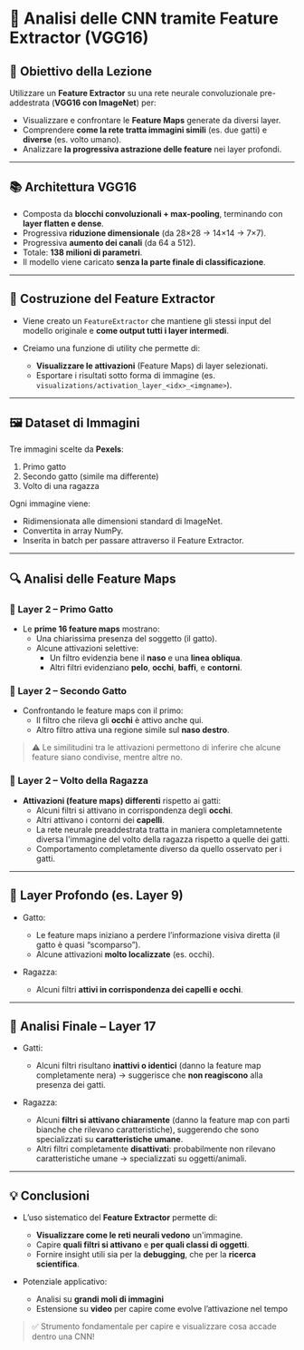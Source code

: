 # 🧠 Analisi delle CNN tramite Feature Extractor (VGG16)

## 🎯 Obiettivo della Lezione
Utilizzare un **Feature Extractor** su una rete neurale convoluzionale pre-addestrata (**VGG16 con ImageNet**) per:
- Visualizzare e confrontare le **Feature Maps** generate da diversi layer.
- Comprendere **come la rete tratta immagini simili** (es. due gatti) e **diverse** (es. volto umano).
- Analizzare **la progressiva astrazione delle feature** nei layer profondi.

---

## 📚 Architettura VGG16
- Composta da **blocchi convoluzionali + max-pooling**, terminando con **layer flatten e dense**.
- Progressiva **riduzione dimensionale** (da 28×28 → 14×14 → 7×7).
- Progressiva **aumento dei canali** (da 64 a 512).
- Totale: **138 milioni di parametri**.
- Il modello viene caricato **senza la parte finale di classificazione**.

---

## 🧰 Costruzione del Feature Extractor
- Viene creato un `FeatureExtractor` che mantiene gli stessi input del modello originale e **come output tutti i layer intermedi**.

- Creiamo una funzione di utility che permette di:
  - **Visualizzare le attivazioni** (Feature Maps) di layer selezionati.
  - Esportare i risultati sotto forma di immagine (es. `visualizations/activation_layer_<idx>_<imgname>`).

---

## 🖼️ Dataset di Immagini
Tre immagini scelte da **Pexels**:
1. Primo gatto
2. Secondo gatto (simile ma differente)
3. Volto di una ragazza

Ogni immagine viene:
- Ridimensionata alle dimensioni standard di ImageNet.
- Convertita in array NumPy.
- Inserita in batch per passare attraverso il Feature Extractor.

---

## 🔍 Analisi delle Feature Maps

### 🔹 Layer 2 – Primo Gatto
- Le **prime 16 feature maps** mostrano:
  - Una chiarissima presenza del soggetto (il gatto).
  - Alcune attivazioni selettive:
    - Un filtro evidenzia bene il **naso** e una **linea obliqua**.
    - Altri filtri evidenziano **pelo**, **occhi**, **baffi**, e **contorni**.

### 🔹 Layer 2 – Secondo Gatto
- Confrontando le feature maps con il primo:
  - Il filtro che rileva gli **occhi** è attivo anche qui.
  - Altro filtro attiva una regione simile sul **naso destro**.

> ⚠️ Le similitudini tra le attivazioni permettono di inferire che alcune feature siano condivise, mentre altre no.

### 🔹 Layer 2 – Volto della Ragazza
- **Attivazioni (feature maps) differenti** rispetto ai gatti:
  - Alcuni filtri si attivano in corrispondenza degli **occhi**.
  - Altri attivano i contorni dei **capelli**.
  - La rete neurale preaddestrata tratta in maniera completamnetente diversa l'immagine del volto della ragazza rispetto a quelle dei gatti. 
  - Comportamento completamente diverso da quello osservato per i gatti.

---

## 🧠 Layer Profondo (es. Layer 9)
- Gatto:
  - Le feature maps iniziano a perdere l’informazione visiva diretta (il gatto è quasi “scomparso”).
  - Alcune attivazioni **molto localizzate** (es. occhi).

- Ragazza:
  - Alcuni filtri **attivi in corrispondenza dei capelli e occhi**.

---

## 🧪 Analisi Finale – Layer 17
- Gatti:
  - Alcuni filtri risultano **inattivi o identici** (danno la feature map completamente nera) → suggerisce che **non reagiscono** alla presenza dei gatti.

- Ragazza:
  - Alcuni **filtri si attivano chiaramente** (danno la feature map con parti bianche che rilevano caratteristiche), suggerendo che sono specializzati su **caratteristiche umane**.
  - Altri filtri completamente **disattivati**: probabilmente non rilevano caratteristiche umane → specializzati su oggetti/animali.

---

## 💡 Conclusioni
- L’uso sistematico del **Feature Extractor** permette di:
  - **Visualizzare come le reti neurali vedono** un'immagine.
  - Capire **quali filtri si attivano** e **per quali classi di oggetti**.
  - Fornire insight utili sia per la **debugging**, che per la **ricerca scientifica**.

- Potenziale applicativo:
  - Analisi su **grandi moli di immagini**
  - Estensione su **video** per capire come evolve l’attivazione nel tempo

> ✅ Strumento fondamentale per capire e visualizzare cosa accade dentro una CNN!

